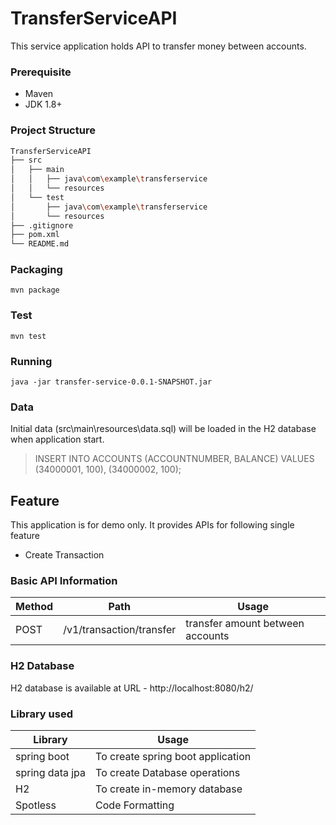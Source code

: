 # TransferServiceAPI
This service application holds API to transfer money between accounts.

### Prerequisite
- Maven
- JDK 1.8+
### Project Structure
```bash
TransferServiceAPI
├── src
│   ├── main
│   │   ├── java\com\example\transferservice
│   │   └── resources
│   └── test
│       ├── java\com\example\transferservice
│       └── resources
├── .gitignore
├── pom.xml
└── README.md
```
### Packaging
```
mvn package
```
### Test
```
mvn test
```
### Running
```
java -jar transfer-service-0.0.1-SNAPSHOT.jar
```
### Data
Initial data (src\main\resources\data.sql) will be loaded in the H2 database when application start.
> INSERT INTO ACCOUNTS (ACCOUNTNUMBER, BALANCE) VALUES
> (34000001, 100),
> (34000002, 100);
## Feature
This application is for demo only. It provides APIs for following single feature
- Create Transaction
### Basic API Information
| Method | Path | Usage |
| --- | --- | --- |
| POST | /v1/transaction/transfer | transfer amount between accounts |
### H2 Database
H2 database is available at URL - http://localhost:8080/h2/
### Library used
| Library | Usage |
| --- | --- |
| spring boot | To create spring boot application |
| spring data jpa | To create Database operations |
| H2 | To create in-memory database |
| Spotless | Code Formatting |
